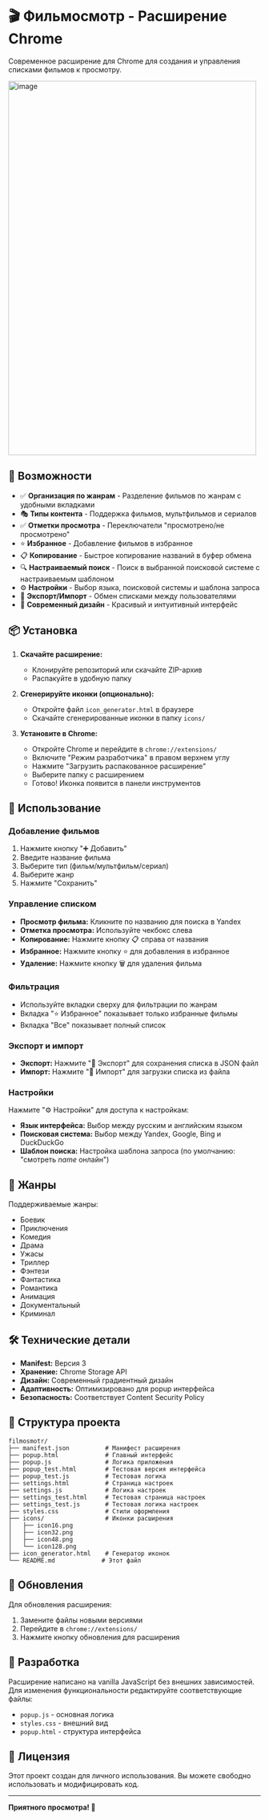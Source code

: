 # 🎬 Фильмосмотр - Расширение Chrome

Современное расширение для Chrome для создания и управления списками фильмов к просмотру.

<img width="495" height="746" alt="image" src="https://github.com/user-attachments/assets/a4fbc5f5-bdfe-406c-a2e2-cab716cf0b1b" />

## 🌟 Возможности

- ✅ **Организация по жанрам** - Разделение фильмов по жанрам с удобными вкладками
- 🎭 **Типы контента** - Поддержка фильмов, мультфильмов и сериалов
- ✅ **Отметки просмотра** - Переключатели "просмотрено/не просмотрено"
- ⭐ **Избранное** - Добавление фильмов в избранное
- 📋 **Копирование** - Быстрое копирование названий в буфер обмена
- 🔍 **Настраиваемый поиск** - Поиск в выбранной поисковой системе с настраиваемым шаблоном
- ⚙️ **Настройки** - Выбор языка, поисковой системы и шаблона запроса
- 💾 **Экспорт/Импорт** - Обмен списками между пользователями
- 🎨 **Современный дизайн** - Красивый и интуитивный интерфейс

## 📦 Установка

1. **Скачайте расширение:**
   - Клонируйте репозиторий или скачайте ZIP-архив
   - Распакуйте в удобную папку

2. **Сгенерируйте иконки (опционально):**
   - Откройте файл `icon_generator.html` в браузере
   - Скачайте сгенерированные иконки в папку `icons/`

3. **Установите в Chrome:**
   - Откройте Chrome и перейдите в `chrome://extensions/`
   - Включите "Режим разработчика" в правом верхнем углу
   - Нажмите "Загрузить распакованное расширение"
   - Выберите папку с расширением
   - Готово! Иконка появится в панели инструментов

## 🎯 Использование

### Добавление фильмов
1. Нажмите кнопку "➕ Добавить"
2. Введите название фильма
3. Выберите тип (фильм/мультфильм/сериал)
4. Выберите жанр
5. Нажмите "Сохранить"

### Управление списком
- **Просмотр фильма:** Кликните по названию для поиска в Yandex
- **Отметка просмотра:** Используйте чекбокс слева
- **Копирование:** Нажмите кнопку 📋 справа от названия
- **Избранное:** Нажмите кнопку ⭐ для добавления в избранное
- **Удаление:** Нажмите кнопку 🗑️ для удаления фильма

### Фильтрация
- Используйте вкладки сверху для фильтрации по жанрам
- Вкладка "⭐ Избранное" показывает только избранные фильмы
- Вкладка "Все" показывает полный список

### Экспорт и импорт
- **Экспорт:** Нажмите "💾 Экспорт" для сохранения списка в JSON файл
- **Импорт:** Нажмите "📁 Импорт" для загрузки списка из файла

### Настройки
Нажмите "⚙️ Настройки" для доступа к настройкам:

- **Язык интерфейса:** Выбор между русским и английским языком
- **Поисковая система:** Выбор между Yandex, Google, Bing и DuckDuckGo
- **Шаблон поиска:** Настройка шаблона запроса (по умолчанию: "смотреть *name* онлайн")

## 🎨 Жанры

Поддерживаемые жанры:
- Боевик
- Приключения
- Комедия
- Драма
- Ужасы
- Триллер
- Фэнтези
- Фантастика
- Романтика
- Анимация
- Документальный
- Криминал

## 🛠 Технические детали

- **Manifest:** Версия 3
- **Хранение:** Chrome Storage API
- **Дизайн:** Современный градиентный дизайн
- **Адаптивность:** Оптимизировано для popup интерфейса
- **Безопасность:** Соответствует Content Security Policy

## 📄 Структура проекта

```
filmosmotr/
├── manifest.json          # Манифест расширения
├── popup.html             # Главный интерфейс
├── popup.js               # Логика приложения
├── popup_test.html        # Тестовая версия интерфейса
├── popup_test.js          # Тестовая логика
├── settings.html          # Страница настроек
├── settings.js            # Логика настроек
├── settings_test.html     # Тестовая страница настроек
├── settings_test.js       # Тестовая логика настроек
├── styles.css             # Стили оформления
├── icons/                 # Иконки расширения
│   ├── icon16.png
│   ├── icon32.png
│   ├── icon48.png
│   └── icon128.png
├── icon_generator.html    # Генератор иконок
└── README.md             # Этот файл
```

## 🔄 Обновления

Для обновления расширения:
1. Замените файлы новыми версиями
2. Перейдите в `chrome://extensions/`
3. Нажмите кнопку обновления для расширения

## 🚀 Разработка

Расширение написано на vanilla JavaScript без внешних зависимостей. Для изменения функциональности редактируйте соответствующие файлы:

- `popup.js` - основная логика
- `styles.css` - внешний вид
- `popup.html` - структура интерфейса

## 📝 Лицензия

Этот проект создан для личного использования. Вы можете свободно использовать и модифицировать код.

---


**Приятного просмотра! 🍿**
